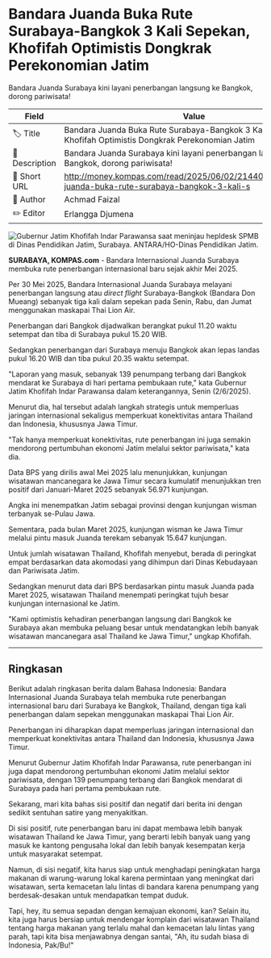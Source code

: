 # Bandara Juanda Buka Rute Surabaya-Bangkok 3 Kali Sepekan, Khofifah Optimistis Dongkrak Perekonomian Jatim

Bandara Juanda Surabaya kini layani penerbangan langsung ke Bangkok, dorong pariwisata!

| Field         | Value                                                       |
|---------------|-------------------------------------------------------------|
| 🏷️ Title       | Bandara Juanda Buka Rute Surabaya-Bangkok 3 Kali Sepekan, Khofifah Optimistis Dongkrak Perekonomian Jatim |
| 📝 Description | Bandara Juanda Surabaya kini layani penerbangan langsung ke Bangkok, dorong pariwisata! |
| 🔗 Short URL   | http://money.kompas.com/read/2025/06/02/214400626/bandara-juanda-buka-rute-surabaya-bangkok-3-kali-s |
| 👤 Author      | Achmad Faizal |
| ✏️ Editor      | Erlangga Djumena |

![Gubernur Jatim Khofifah Indar Parawansa saat meninjau hepldesk SPMB di Dinas Pendidikan Jatim, Surabaya. ANTARA/HO-Dinas Pendidikan Jatim.](https://asset.kompas.com/crops/IFPSDV7OHfkpHq-A7mHwnJqYTII=/0x0:800x533/750x500/data/photo/2025/06/02/683d436ec6a8d.jpg)

**SURABAYA, KOMPAS.com** - Bandara Internasional Juanda Surabaya membuka rute penerbangan internasional baru sejak akhir Mei 2025.

Per 30 Mei 2025, Bandara Internasional Juanda Surabaya melayani penerbangan langsung atau *direct flight* Surabaya-Bangkok (Bandara Don Mueang) sebanyak tiga kali dalam sepekan pada Senin, Rabu, dan Jumat menggunakan maskapai Thai Lion Air.

Penerbangan dari Bangkok dijadwalkan berangkat pukul 11.20 waktu setempat dan tiba di Surabaya pukul 15.20 WIB.

Sedangkan penerbangan dari Surabaya menuju Bangkok akan lepas landas pukul 16.20 WIB dan tiba pukul 20.35 waktu setempat.

\"Laporan yang masuk, sebanyak 139 penumpang terbang dari Bangkok mendarat ke Surabaya di hari pertama pembukaan rute,\" kata Gubernur Jatim Khofifah Indar Parawansa dalam keterangannya, Senin (2/6/2025).

Menurut dia, hal tersebut adalah langkah strategis untuk memperluas jaringan internasional sekaligus memperkuat konektivitas antara Thailand dan Indonesia, khususnya Jawa Timur.

\"Tak hanya memperkuat konektivitas, rute penerbangan ini juga semakin mendorong pertumbuhan ekonomi Jatim melalui sektor pariwisata,\" kata dia.

Data BPS yang dirilis awal Mei 2025 lalu menunjukkan, kunjungan wisatawan mancanegara ke Jawa Timur secara kumulatif menunjukkan tren positif dari Januari-Maret 2025 sebanyak 56.971 kunjungan.

Angka ini menempatkan Jatim sebagai provinsi dengan kunjungan wisman terbanyak se-Pulau Jawa.

Sementara, pada bulan Maret 2025, kunjungan wisman ke Jawa Timur melalui pintu masuk Juanda terekam sebanyak 15.647 kunjungan.

Untuk jumlah wisatawan Thailand, Khofifah menyebut, berada di peringkat empat berdasarkan data akomodasi yang dihimpun dari Dinas Kebudayaan dan Pariwisata Jatim.

Sedangkan menurut data dari BPS berdasarkan pintu masuk Juanda pada Maret 2025, wisatawan Thailand menempati peringkat tujuh besar kunjungan internasional ke Jatim.

\"Kami optimistis kehadiran penerbangan langsung dari Bangkok ke Surabaya akan membuka peluang besar untuk mendatangkan lebih banyak wisatawan mancanegara asal Thailand ke Jawa Timur,\" ungkap Khofifah.

---
## Ringkasan

Berikut adalah ringkasan berita dalam Bahasa Indonesia: Bandara Internasional Juanda Surabaya telah membuka rute penerbangan internasional baru dari Surabaya ke Bangkok, Thailand, dengan tiga kali penerbangan dalam sepekan menggunakan maskapai Thai Lion Air.

 Penerbangan ini diharapkan dapat memperluas jaringan internasional dan memperkuat konektivitas antara Thailand dan Indonesia, khususnya Jawa Timur.

 Menurut Gubernur Jatim Khofifah Indar Parawansa, rute penerbangan ini juga dapat mendorong pertumbuhan ekonomi Jatim melalui sektor pariwisata, dengan 139 penumpang terbang dari Bangkok mendarat di Surabaya pada hari pertama pembukaan rute.



Sekarang, mari kita bahas sisi positif dan negatif dari berita ini dengan sedikit sentuhan satire yang menyakitkan.

 Di sisi positif, rute penerbangan baru ini dapat membawa lebih banyak wisatawan Thailand ke Jawa Timur, yang berarti lebih banyak uang yang masuk ke kantong pengusaha lokal dan lebih banyak kesempatan kerja untuk masyarakat setempat.

 Namun, di sisi negatif, kita harus siap untuk menghadapi peningkatan harga makanan di warung-warung lokal karena permintaan yang meningkat dari wisatawan, serta kemacetan lalu lintas di bandara karena penumpang yang berdesak-desakan untuk mendapatkan tempat duduk.

 Tapi, hey, itu semua sepadan dengan kemajuan ekonomi, kan? Selain itu, kita juga harus bersiap untuk mendengar komplain dari wisatawan Thailand tentang harga makanan yang terlalu mahal dan kemacetan lalu lintas yang parah, tapi kita bisa menjawabnya dengan santai, "Ah, itu sudah biasa di Indonesia, Pak/Bu!"
